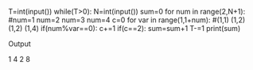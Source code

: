 T=int(input())
while(T>0):
    N=int(input())
    sum=0
    for num in range(2,N+1): #num=1 num=2 num=3 num=4
        c=0
        for var in range(1,1+num): #(1,1) (1,2) (1,2) (1,4)
            if(num%var==0):
                c+=1
        if(c==2):
            sum=sum+1
    T-=1
    print(sum)

Output

1
4
2
8
